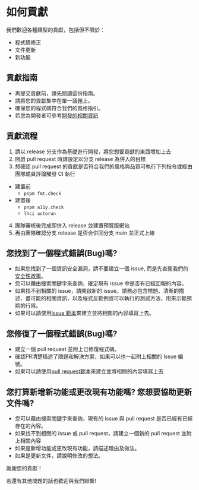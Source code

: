 # 如何貢獻

我們歡迎各種類型的貢獻，包括但不限於：

- 程式碼修正
- 文件更新
- 新功能

## 貢獻指南

- 再提交貢獻前，請先閱讀這份指南。
- 請將您的貢獻集中在單一議題上。
- 確保您的程式碼符合我們的風格指引。
- 若您為開發者可參考[開發的相關資訊](/docs/developer.md)

## 貢獻流程

1. 請以 release 分支作為基礎進行開發，將您想要貢獻的東西增加上去
2. 開啟 pull request 時請設定以分支 release 為併入的目標
3. 想確認 pull request 的貢獻是否符合我們的風格與品質可執行下列指令或經由團隊成員評論觸發 CI 執行

- 建置前
  - `pnpm fmt.check`
- 建置後
  - `pnpm a11y.check`
  - `lhci autorun`

4. 團隊審核後完成即併入 release 並建置預覽版網站
5. 再由團隊確認分支 release 是否合併回分支 main 並正式上線

## 您找到了一個程式錯誤(Bug)嗎?

- 如果您找到了一個資訊安全漏洞，請不要建立一個 issue, 而是先查閱我們的[安全性政策](/SECURITY.md)。
- 您可以藉由搜索關鍵字來查詢，確定現有 issue 中是否有已經回報的內容。
- 如果找不到相關的 issue，請開啟新的 issue。請務必包含標題、清晰的描述、盡可能的相關資訊，以及程式反範例或可以執行的測試方法，用來示範預期的行爲。
- 如果可以請使用[Issue 範本](/docs/issue-template.md)來建立並將相關的內容填寫上去。

## 您修復了一個程式錯誤(Bug)嗎?

- 建立一個 pull request 並附上已修復程式碼。
- 確認PR清楚描述了問題和解決方案，如果可以也一起附上相關的 Issue 編號。
- 如果可以請使用[pull request範本](/docs/pull_request_template.md)來建立並將相關的內容填寫上去

## 您打算新增新功能或更改現有功能嗎? 您想要協助更新文件嗎?

- 您可以藉由搜索關鍵字來查詢，現有的 issue 與 pull request 是否已經有已經存在的內容。
- 如果找不到相關的 issue 或 pull request，請建立一個新的 pull request 並附上相關內容
- 如果是新增功能或更改現有功能，請描述理由及做法。
- 如果是更新文件，請說明修改的想法。

謝謝您的貢獻！

若還有其他問題的話也歡迎與我們聯繫!
